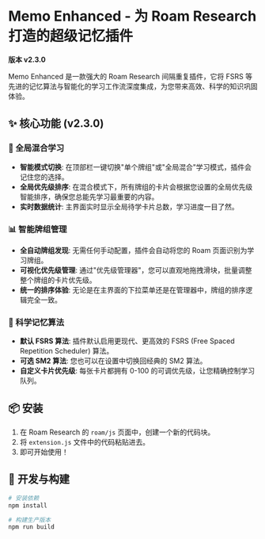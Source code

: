 # Memo Enhanced - 为 Roam Research 打造的超级记忆插件

**版本 v2.3.0**

Memo Enhanced 是一款强大的 Roam Research 间隔重复插件，它将 FSRS 等先进的记忆算法与智能化的学习工作流深度集成，为您带来高效、科学的知识巩固体验。

## ✨ 核心功能 (v2.3.0)

### 🔄 全局混合学习
- **智能模式切换**: 在顶部栏一键切换"单个牌组"或"全局混合"学习模式，插件会记住您的选择。
- **全局优先级排序**: 在混合模式下，所有牌组的卡片会根据您设置的全局优先级智能排序，确保您总能先学习最重要的内容。
- **实时数据统计**: 主界面实时显示全局待学卡片总数，学习进度一目了然。

### 📊 智能牌组管理
- **全自动牌组发现**: 无需任何手动配置，插件会自动将您的 Roam 页面识别为学习牌组。
- **可视化优先级管理**: 通过"优先级管理器"，您可以直观地拖拽滑块，批量调整整个牌组的卡片优先级。
- **统一的排序体验**: 无论是在主界面的下拉菜单还是在管理器中，牌组的排序逻辑完全一致。

### 🧠 科学记忆算法
- **默认 FSRS 算法**: 插件默认启用更现代、更高效的 FSRS (Free Spaced Repetition Scheduler) 算法。
- **可选 SM2 算法**: 您也可以在设置中切换回经典的 SM2 算法。
- **自定义卡片优先级**: 每张卡片都拥有 0-100 的可调优先级，让您精确控制学习队列。

## 📦 安装

1.  在 Roam Research 的 `roam/js` 页面中，创建一个新的代码块。
2.  将 `extension.js` 文件中的代码粘贴进去。
3.  即可开始使用！

## 🔧 开发与构建

```bash
# 安装依赖
npm install

# 构建生产版本
npm run build
``` 